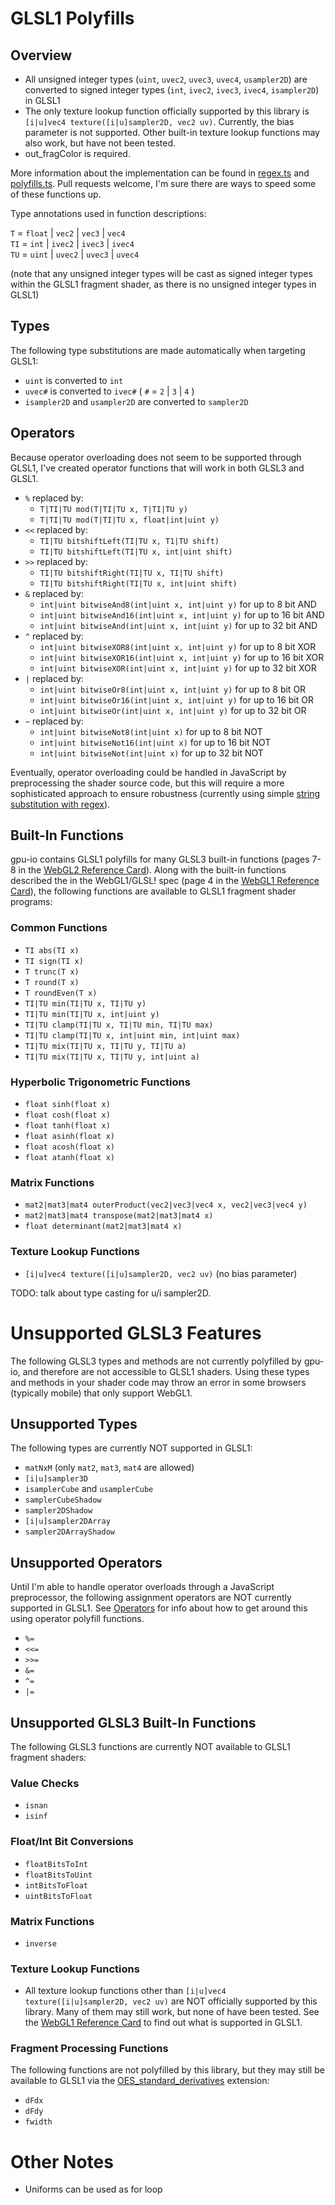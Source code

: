 # GLSL1 Polyfills

## Overview

- All unsigned integer types (`uint`, `uvec2`, `uvec3`, `uvec4`, `usampler2D`) are converted to signed integer types (`int`, `ivec2`, `ivec3`, `ivec4`, `isampler2D`) in GLSL1
- The only texture lookup function officially supported by this library is `[i|u]vec4 texture([i|u]sampler2D, vec2 uv)`.  Currently, the bias parameter is not supported.  Other built-in texture lookup functions may also work, but have not been tested.
- out_fragColor is required.

More information about the implementation can be found in [regex.ts](../src/regex.ts) and [polyfills.ts](../src/polyfills.ts).  Pull requests welcome, I'm sure there are ways to speed some of these functions up.

Type annotations used in function descriptions:

`T` = `float` | `vec2` | `vec3` | `vec4`  
`TI` = `int` | `ivec2` | `ivec3` | `ivec4`  
`TU` = `uint` | `uvec2` | `uvec3` | `uvec4`  

(note that any unsigned integer types will be cast as signed integer types within the GLSL1 fragment shader, as there is no unsigned integer types in GLSL1)


## Types

The following type substitutions are made automatically when targeting GLSL1:

- `uint` is converted to `int`
- `uvec#` is converted to `ivec#` ( `#` = `2` | `3` | `4` )
- `isampler2D` and `usampler2D` are converted to `sampler2D`


## Operators

Because operator overloading does not seem to be supported through GLSL1, I've created operator functions that will work in both GLSL3 and GLSL1.


- `%` replaced by:
	- `T|TI|TU mod(T|TI|TU x, T|TI|TU y)`
	- `T|TI|TU mod(T|TI|TU x, float|int|uint y)`
- `<<` replaced by:
	- `TI|TU bitshiftLeft(TI|TU x, T1|TU shift)`
	- `TI|TU bitshiftLeft(TI|TU x, int|uint shift)`
- `>>` replaced by:
	- `TI|TU bitshiftRight(TI|TU x, TI|TU shift)`
	- `TI|TU bitshiftRight(TI|TU x, int|uint shift)`
- `&` replaced by:
	- `int|uint bitwiseAnd8(int|uint x, int|uint y)` for up to 8 bit AND
	- `int|uint bitwiseAnd16(int|uint x, int|uint y)` for up to 16 bit AND
	- `int|uint bitwiseAnd(int|uint x, int|uint y)` for up to 32 bit AND
- `^` replaced by:
	- `int|uint bitwiseXOR8(int|uint x, int|uint y)` for up to 8 bit XOR
	- `int|uint bitwiseXOR16(int|uint x, int|uint y)` for up to 16 bit XOR
	- `int|uint bitwiseXOR(int|uint x, int|uint y)` for up to 32 bit XOR
- `|` replaced by:
	- `int|uint bitwiseOr8(int|uint x, int|uint y)` for up to 8 bit OR
	- `int|uint bitwiseOr16(int|uint x, int|uint y)` for up to 16 bit OR
	- `int|uint bitwiseOr(int|uint x, int|uint y)` for up to 32 bit OR
- `~` replaced by:
	- `int|uint bitwiseNot8(int|uint x)` for up to 8 bit NOT
	- `int|uint bitwiseNot16(int|uint x)` for up to 16 bit NOT
	- `int|uint bitwiseNot(int|uint x)` for up to 32 bit NOT

Eventually, operator overloading could be handled in JavaScript by preprocessing the shader source code, but this will require a more sophisticated approach to ensure robustness (currently using simple [string substitution with regex](../src/regex.ts)).


## Built-In Functions

gpu-io contains GLSL1 polyfills for many GLSL3 built-in functions (pages 7-8 in the [WebGL2 Reference Card](chrome-extension://efaidnbmnnnibpcajpcglclefindmkaj/https://www.khronos.org/files/webgl20-reference-guide.pdf)).  Along with the built-in functions described the in the WebGL1/GLSL! spec (page 4 in the [WebGL1 Reference Card](chrome-extension://efaidnbmnnnibpcajpcglclefindmkaj/https://www.khronos.org/files/webgl/webgl-reference-card-1_0.pdf)), the following functions are available to GLSL1 fragment shader programs:

### Common Functions

- `TI abs(TI x)`
- `TI sign(TI x)`
- `T trunc(T x)`
- `T round(T x)`
- `T roundEven(T x)`
- `TI|TU min(TI|TU x, TI|TU y)`
- `TI|TU min(TI|TU x, int|uint y)`
- `TI|TU clamp(TI|TU x, TI|TU min, TI|TU max)`
- `TI|TU clamp(TI|TU x, int|uint min, int|uint max)`
- `TI|TU mix(TI|TU x, TI|TU y, TI|TU a)`
- `TI|TU mix(TI|TU x, TI|TU y, int|uint a)`

### Hyperbolic Trigonometric Functions

- `float sinh(float x)`
- `float cosh(float x)`
- `float tanh(float x)`
- `float asinh(float x)`
- `float acosh(float x)`
- `float atanh(float x)`

### Matrix Functions

- `mat2|mat3|mat4 outerProduct(vec2|vec3|vec4 x, vec2|vec3|vec4 y)`
- `mat2|mat3|mat4 transpose(mat2|mat3|mat4 x)`
- `float determinant(mat2|mat3|mat4 x)`


### Texture Lookup Functions

- `[i|u]vec4 texture([i|u]sampler2D, vec2 uv)` (no bias parameter)

TODO: talk about type casting for u/i sampler2D.


# Unsupported GLSL3 Features

The following GLSL3 types and methods are not currently polyfilled by gpu-io, and therefore are not accessible to GLSL1 shaders.  Using these types and methods in your shader code may throw an error in some browsers (typically mobile) that only support WebGL1.


## Unsupported Types

The following types are currently NOT supported in GLSL1:

- `matNxM` (only `mat2`, `mat3`, `mat4` are allowed)
- `[i|u]sampler3D`
- `isamplerCube` and `usamplerCube`
- `samplerCubeShadow`
- `sampler2DShadow`
- `[i|u]sampler2DArray`
- `sampler2DArrayShadow`


## Unsupported Operators

Until I'm able to handle operator overloads through a JavaScript preprocessor, the following assignment operators are NOT currently supported in GLSL1.  See [Operators](#operators) for info about how to get around this using operator polyfill functions.

- `%=`
- `<<=`
- `>>=`
- `&=`
- `^=`
- `|=`


## Unsupported GLSL3 Built-In Functions

The following GLSL3 functions are currently NOT available to GLSL1 fragment shaders:

### Value Checks

- `isnan`
- `isinf`

### Float/Int Bit Conversions

- `floatBitsToInt`
- `floatBitsToUint`
- `intBitsToFloat`
- `uintBitsToFloat`

### Matrix Functions

- `inverse`

### Texture Lookup Functions

- All texture lookup functions other than `[i|u]vec4 texture([i|u]sampler2D, vec2 uv)` are NOT officially supported by this library.  Many of them may still work, but none of have been tested.  See the [WebGL1 Reference Card](chrome-extension://efaidnbmnnnibpcajpcglclefindmkaj/https://www.khronos.org/files/webgl/webgl-reference-card-1_0.pdf) to find out what is supported in GLSL1.

### Fragment Processing Functions

The following functions are not polyfilled by this library, but they may still be available to GLSL1 via the [OES_standard_derivatives](https://developer.mozilla.org/en-US/docs/Web/API/OES_standard_derivatives) extension:

- `dFdx`
- `dFdy`
- `fwidth`


# Other Notes

- Uniforms can be used as for loop 